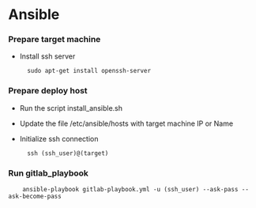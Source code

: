 # Ansible

### Prepare target machine

* Install ssh server

        sudo apt-get install openssh-server

### Prepare deploy host

* Run the script install_ansible.sh
* Update the file /etc/ansible/hosts with target machine IP or Name
* Initialize ssh connection

        ssh (ssh_user)@(target)

### Run gitlab_playbook

        ansible-playbook gitlab-playbook.yml -u (ssh_user) --ask-pass --ask-become-pass

